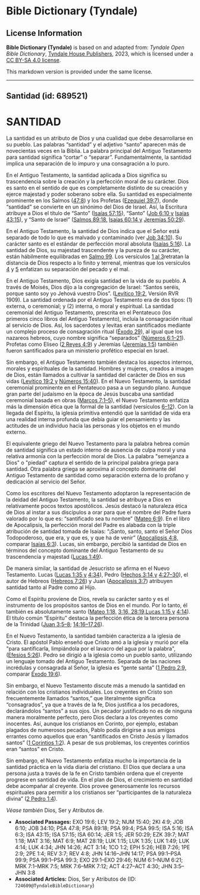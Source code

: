# Bible Dictionary (Tyndale)

## License Information

**Bible Dictionary (Tyndale)** is based on and adapted from: _Tyndale Open Bible Dictionary_, [Tyndale House Publishers](https://tyndaleopenresources.com/), 2023, which is licensed under a [CC BY-SA 4.0 license](https://creativecommons.org/licenses/by-sa/4.0/legalcode.en).

This markdown version is provided under the same license.



--------------------------------

## Santidad (id: 689521)

SANTIDAD
========

La santidad es un atributo de Dios y una cualidad que debe desarrollarse en su pueblo. Las palabras “santidad” y el adjetivo “santo” aparecen más de novecientas veces en la Biblia. La palabra principal del Antiguo Testamento para santidad significa “cortar” o “separar”. Fundamentalmente, la santidad implica una separación de lo impuro y una consagración a lo puro.

En el Antiguo Testamento, la santidad aplicada a Dios significa su trascendencia sobre la creación y la perfección moral de su carácter. Dios es santo en el sentido de que es completamente distinto de su creación y ejerce majestad y poder soberano sobre ella. Su santidad es especialmente prominente en los Salmos ([47:8](https://ref.ly/Ps47:8)) y los Profetas ([Ezequiel 39:7](https://ref.ly/Ezek39:7)), donde “santidad” se convierte en un sinónimo del Dios de Israel. Así, la Escritura atribuye a Dios el título de “Santo” ([Isaías 57:15](https://ref.ly/Isa57:15)), “Santo” ([Job 6:10 y](https://ref.ly/Job6:10) [Isaías 43:15](https://ref.ly/Isa43:15)), y “Santo de Israel” ([Salmos 89:18,](https://ref.ly/Ps89:18) [Isaías 60:14 y](https://ref.ly/Isa60:14) [Jeremías 50:29](https://ref.ly/Jer50:29)).

En el Antiguo Testamento, la santidad de Dios indica que el Señor está separado de todo lo que es malvado y contaminado (ver [Job 34:10](https://ref.ly/Job34:10)). Su carácter santo es el estándar de perfección moral absoluta ([Isaías 5:16](https://ref.ly/Isa5:16)). La santidad de Dios, su majestad trascendente y la pureza de su carácter, están hábilmente equilibradas en [Salmo 99](https://ref.ly/Ps99:1-Ps99:9). Los versículos [1 al 3](https://ref.ly/Ps99:1-Ps99:3)retratan la distancia de Dios respecto a lo finito y terrenal, mientras que los versículos [4](https://ref.ly/Ps99:4) y [5](https://ref.ly/Ps99:5) enfatizan su separación del pecado y el mal.

En el Antiguo Testamento, Dios exigía santidad en la vida de su pueblo. A través de Moisés, Dios dijo a la congregación de Israel: “Santos seréis, porque santo soy yo Jehová vuestro Dios”. ([Levítico 19:2](https://ref.ly/Lev19:2), Versión RVR 1909\). La santidad ordenada por el Antiguo Testamento era de dos tipos: (1\) externa, o ceremonial; y (2\) interna, o moral y espiritual. La santidad ceremonial del Antiguo Testamento, prescrita en el Pentateuco (los primeros cinco libros del Antiguo Testamento), incluía la consagración ritual al servicio de Dios. Así, los sacerdotes y levitas eran santificados mediante un complejo proceso de consagración ritual ([Éxodo 29](https://ref.ly/Exod29:1-Exod29:46)), al igual que los nazareos hebreos, cuyo nombre significa “separados” ([Números 6:1–21](https://ref.ly/Num6:1-Num6:21)). Profetas como Eliseo ([2 Reyes 4:9](https://ref.ly/2Kgs4:9)) y Jeremías ([Jeremías 1:5](https://ref.ly/Jer1:5)) también fueron santificados para un ministerio profético especial en Israel.

Sin embargo, el Antiguo Testamento también destaca los aspectos internos, morales y espirituales de la santidad. Hombres y mujeres, creados a imagen de Dios, están llamados a cultivar la santidad del carácter de Dios en sus vidas ([Levítico 19:2 y](https://ref.ly/Lev19:2) [Números 15:40](https://ref.ly/Num15:40)). En el Nuevo Testamento, la santidad ceremonial prominente en el Pentateuco pasa a un segundo plano. Aunque gran parte del judaísmo en la época de Jesús buscaba una santidad ceremonial basada en obras ([Marcos 7:1–5](https://ref.ly/Mark7:1-Mark7:5)), el Nuevo Testamento enfatiza más la dimensión ética que la formal de la santidad (versículos [6–12](https://ref.ly/Mark7:6-Mark7:12)). Con la llegada del Espíritu, la iglesia primitiva entendió que la santidad de vida era una realidad interna profunda que debía guiar el pensamiento y las actitudes de un individuo hacia las personas y los objetos en el mundo externo.

El equivalente griego del Nuevo Testamento para la palabra hebrea común de santidad significa un estado interno de ausencia de culpa moral y una relativa armonía con la perfección moral de Dios. La palabra "semejanza a Dios" o "piedad" captura el sentido de la principal palabra griega para santidad. Otra palabra griega se aproxima al concepto dominante del Antiguo Testamento de santidad como separación externa de lo profano y dedicación al servicio del Señor.

Como los escritores del Nuevo Testamento adoptaron la representación de la deidad del Antiguo Testamento, la santidad se atribuye a Dios en relativamente pocos textos apostólicos. Jesús destacó la naturaleza ética de Dios al instar a sus discípulos a orar para que el nombre del Padre fuera valorado por lo que es: “santificado sea tu nombre” ([Mateo 6:9](https://ref.ly/Matt6:9)). En el libro de Apocalipsis, la perfección moral del Padre es alabada con la triple atribución de santidad tomada de Isaías: “¡Santo, santo, santo el Señor Dios Todopoderoso, que era, y que es, y que ha de venir” ([Apocalipsis 4:8,](https://ref.ly/Rev4:8) comparar [Isaías 6:3](https://ref.ly/Isa6:3)). Lucas, sin embargo, percibió la santidad de Dios en términos del concepto dominante del Antiguo Testamento de su trascendencia y majestad ([Lucas 1:49](https://ref.ly/Luke1:49)).

De manera similar, la santidad de Jesucristo se afirma en el Nuevo Testamento. Lucas ([Lucas 1:35 y](https://ref.ly/Luke1:35) [4:34](https://ref.ly/Luke4:34)), Pedro ([Hechos 3:14 y](https://ref.ly/Acts3:14) [4:27–30](https://ref.ly/Acts4:27-Acts4:30)), el autor de Hebreos ([Hebreos 7:26](https://ref.ly/Heb7:26)) y Juan ([Apocalipsis 3:7](https://ref.ly/Rev3:7)) atribuyen santidad tanto al Padre como al Hijo.

Como el Espíritu proviene de Dios, revela su carácter santo y es el instrumento de los propósitos santos de Dios en el mundo. Por lo tanto, él también es absolutamente santo ([Mateo 1:18,](https://ref.ly/Matt1:18) [3:16, 28:19,](https://ref.ly/Matt3:16)[Lucas 1:15 y](https://ref.ly/Luke1:15) [4:14](https://ref.ly/Luke4:14)). El título común “Espíritu” destaca la perfección ética de la tercera persona de la Trinidad ([Juan 3:5–8](https://ref.ly/John3:5-John3:8); [14:16–17,26](https://ref.ly/John14:16-John14:17,John14:26)).

En el Nuevo Testamento, la santidad también caracteriza a la iglesia de Cristo. El apóstol Pablo enseñó que Cristo amó a la iglesia y murió por ella "para santificarla, limpiándola por el lavacro del agua por la palabra", ([Efesios 5:26](https://ref.ly/Eph5:26)). Pedro se dirigió a la iglesia como un pueblo santo, utilizando un lenguaje tomado del Antiguo Testamento. Separada de las naciones incrédulas y consagrada al Señor, la iglesia es “gente santa” ([1 Pedro 2:9,](https://ref.ly/1Pet2:9) comparar [Éxodo 19:6](https://ref.ly/Exod19:6)).

Sin embargo, el Nuevo Testamento discute más a menudo la santidad en relación con los cristianos individuales. Los creyentes en Cristo son frecuentemente llamados “santos,” que literalmente significa “consagrados”, ya que a través de la fe, Dios justifica a los pecadores, declarándolos “santos” a sus ojos. Un pecador justificado no es de ninguna manera moralmente perfecto, pero Dios declara a los creyentes como inocentes. Así, aunque los cristianos en Corinto, por ejemplo, estaban plagados de numerosos pecados, Pablo podía dirigirse a sus amigos errantes como aquellos que eran “santificados en Cristo Jesús y llamados santos” ([1 Corintios 1:2](https://ref.ly/1Cor1:2)). A pesar de sus problemas, los creyentes corintios eran “santos” en Cristo.

Sin embargo, el Nuevo Testamento enfatiza mucho la importancia de la santidad práctica en la vida diaria del cristiano. El Dios que declara a una persona justa a través de la fe en Cristo también ordena que el creyente progrese en santidad de vida. En el plan de Dios, el crecimiento en santidad debe acompañar al creyente. Dios provee generosamente los recursos espirituales para permitir a los cristianos ser “participantes de la naturaleza divina” ([2 Pedro 1:4](https://ref.ly/2Pet1:4)).

*Véase también* Dios, Ser y Atributos de.

* **Associated Passages:** EXO 19:6; LEV 19:2; NUM 15:40; 2KI 4:9; JOB 6:10; JOB 34:10; PSA 47:8; PSA 89:18; PSA 99:4; PSA 99:5; ISA 5:16; ISA 6:3; ISA 43:15; ISA 57:15; ISA 60:14; JER 1:5; JER 50:29; EZK 39:7; MAT 1:18; MAT 3:16; MAT 6:9; MAT 28:19; LUK 1:15; LUK 1:35; LUK 1:49; LUK 4:14; LUK 4:34; JHN 14:26; ACT 3:14; 1CO 1:2; EPH 5:26; HEB 7:26; 1PE 2:9; 2PE 1:4; REV 3:7; REV 4:8; JHN 14:16–JHN 14:17; PSA 99:1–PSA 99:9; PSA 99:1–PSA 99:3; EXO 29:1–EXO 29:46; NUM 6:1–NUM 6:21; MRK 7:1–MRK 7:5; MRK 7:6–MRK 7:12; ACT 4:27–ACT 4:30; JHN 3:5–JHN 3:8
* **Associated Articles:** Dios, Ser y Atributos de (ID: `724609@TyndaleBibleDictionary`)

